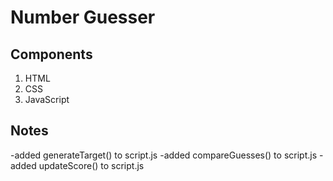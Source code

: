 # Number Guesser

## Components

1. HTML
2. CSS
3. JavaScript

## Notes

-added generateTarget() to script.js
-added compareGuesses() to script.js
-added updateScore() to script.js
